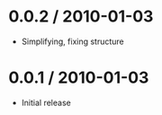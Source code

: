 
0.0.2 / 2010-01-03
==================

  * Simplifying, fixing structure

0.0.1 / 2010-01-03
==================

  * Initial release
